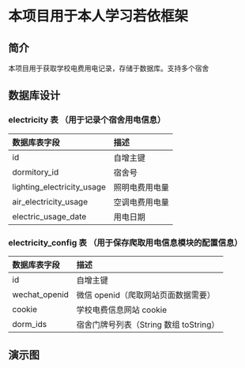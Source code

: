 # 本项目用于本人学习若依框架

## 简介

本项目用于获取学校电费用电记录，存储于数据库。支持多个宿舍

## 数据库设计

### electricity 表 （用于记录个宿舍用电信息）

|数据库表字段|描述|
|:--|:-|
|id|自增主键|
|dormitory_id|宿舍号|
|lighting_electricity_usage|照明电费用电量|
|air_electricity_usage|空调电费用电量|
|electric_usage_date|用电日期|

### electricity_config 表 （用于保存爬取用电信息模块的配置信息）

|数据库表字段|描述|
|:--|:-|
|id|自增主键|
|wechat_openid|微信 openid（爬取网站页面数据需要）|
|cookie|学校电费信息网站 cookie|
|dorm_ids|宿舍门牌号列表（String 数组 toString）|

## 演示图
